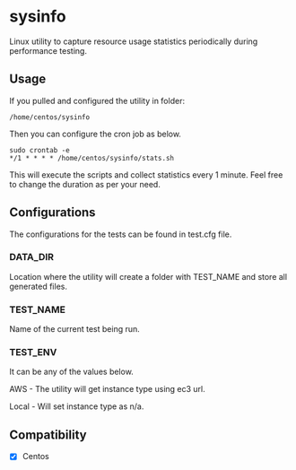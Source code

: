 # sysinfo

Linux utility to capture resource usage statistics periodically during performance testing.

## Usage
If you pulled and configured the utility in folder:
```
/home/centos/sysinfo
```
Then you can configure the cron job as below.
```
sudo crontab -e
*/1 * * * * /home/centos/sysinfo/stats.sh
```
This will execute the scripts and collect statistics every 1 minute.
Feel free to change the duration as per your need.

## Configurations
The configurations for the tests can be found in test.cfg file.

### DATA_DIR
Location where the utility will create a folder with TEST_NAME and store all generated files.

### TEST_NAME
Name of the current test being run.

### TEST_ENV
It can be any of the values below.

AWS - The utility will get instance type using ec3 url.

Local - Will set instance type as n/a.


## Compatibility
 - [x] Centos
